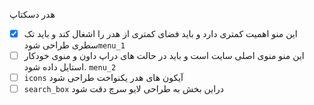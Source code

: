  هدر دسکتاپ 
- [x]  این منو اهمیت کمتری دارد و باید فضای کمتری از هدر را اشغال کند  و باید تک سطری طراحی شود`menu_1` 
- [ ] این منو  منوی اصلی سایت است  و باید در حالت های دراپ داون و منوی خودکار استایل داده شود.  ``menu_2``
- [ ]  `icons` آیکون های هدر  یکنواخت طراحی شود
- [ ] `search_box‍‍`   دراین بخش  به طراحی لایو سرچ دقت شود
```
